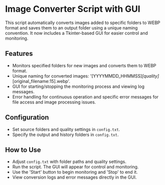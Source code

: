 # Image Converter Script with GUI

This script automatically converts images added to specific folders to WEBP format and saves them to an output folder using a unique naming convention. It now includes a Tkinter-based GUI for easier control and monitoring.

## Features
- Monitors specified folders for new images and converts them to WEBP format.
- Unique naming for converted images: '[YYYYMMDD_HHMMSS]_[quality]_[original_filename:15].webp'.
- GUI for starting/stopping the monitoring process and viewing log messages.
- Error handling for continuous operation and specific error messages for file access and image processing issues.

## Configuration
- Set source folders and quality settings in `config.txt`.
- Specify the output and history folders in `config.txt`.

## How to Use
- Adjust `config.txt` with folder paths and quality settings.
- Run the script. The GUI will appear for control and monitoring.
- Use the 'Start' button to begin monitoring and 'Stop' to end it.
- View conversion logs and error messages directly in the GUI.
